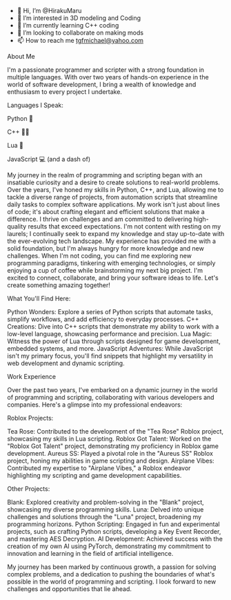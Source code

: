 - 👋 Hi, I’m @HirakuMaru
- 👀 I’m interested in 3D modeling and Coding
- 🌱 I’m currently learning C++ coding
- 💞️ I’m looking to collaborate on making mods
- 📫 How to reach me tgfmichael@yahoo.com

About Me

I'm a passionate programmer and scripter with a strong foundation in multiple languages. With over two years of hands-on experience in the world of software development, I bring a wealth of knowledge and enthusiasm to every project I undertake.

Languages I Speak:

Python 🐍

C++ 🧑‍💻

Lua 🌙

JavaScript 💻 (and a dash of)

My journey in the realm of programming and scripting began with an insatiable curiosity and a desire to create solutions to real-world problems. Over the years, I've honed my skills in Python, C++, and Lua, allowing me to tackle a diverse range of projects, from automation scripts that streamline daily tasks to complex software applications.
My work isn't just about lines of code; it's about crafting elegant and efficient solutions that make a difference. I thrive on challenges and am committed to delivering high-quality results that exceed expectations.
I'm not content with resting on my laurels; I continually seek to expand my knowledge and stay up-to-date with the ever-evolving tech landscape. My experience has provided me with a solid foundation, but I'm always hungry for more knowledge and new challenges.
When I'm not coding, you can find me exploring new programming paradigms, tinkering with emerging technologies, or simply enjoying a cup of coffee while brainstorming my next big project.
I'm excited to connect, collaborate, and bring your software ideas to life. Let's create something amazing together!

What You'll Find Here:

Python Wonders: Explore a series of Python scripts that automate tasks, simplify workflows, and add efficiency to everyday processes.
C++ Creations: Dive into C++ scripts that demonstrate my ability to work with a low-level language, showcasing performance and precision.
Lua Magic: Witness the power of Lua through scripts designed for game development, embedded systems, and more.
JavaScript Adventures: While JavaScript isn't my primary focus, you'll find snippets that highlight my versatility in web development and dynamic scripting.

Work Experience

Over the past two years, I've embarked on a dynamic journey in the world of programming and scripting, collaborating with various developers and companies. Here's a glimpse into my professional endeavors:

Roblox Projects:

Tea Rose: Contributed to the development of the "Tea Rose" Roblox project, showcasing my skills in Lua scripting.
Roblox Got Talent: Worked on the "Roblox Got Talent" project, demonstrating my proficiency in Roblox game development.
Aureus SS: Played a pivotal role in the "Aureus SS" Roblox project, honing my abilities in game scripting and design.
Airplane Vibes: Contributed my expertise to "Airplane Vibes," a Roblox endeavor highlighting my scripting and game development capabilities.

Other Projects:

Blank: Explored creativity and problem-solving in the "Blank" project, showcasing my diverse programming skills.
Luna: Delved into unique challenges and solutions through the "Luna" project, broadening my programming horizons.
Python Scripting: Engaged in fun and experimental projects, such as crafting Python scripts, developing a Key Event Recorder, and mastering AES Decryption.
AI Development: Achieved success with the creation of my own AI using PyTorch, demonstrating my commitment to innovation and learning in the field of artificial intelligence.

My journey has been marked by continuous growth, a passion for solving complex problems, and a dedication to pushing the boundaries of what's possible in the world of programming and scripting. I look forward to new challenges and opportunities that lie ahead.

